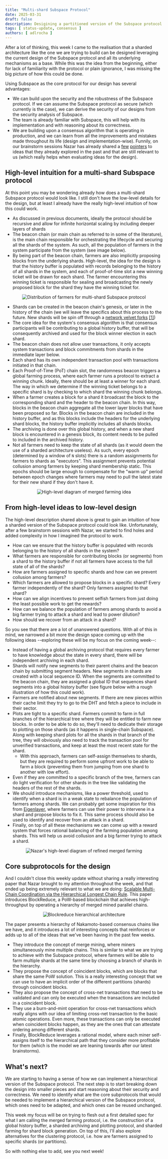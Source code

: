 ```yaml
---
title: "Multi-shard Subspace Protocol"
date: 2025-03-31
draft: false
description: Desigining a partitioned version of the Subspace protocol for increased scalability.
tags: [ status-update, consensus ]
authors: [ adlrocha ]
---
```


After a lot of thinking, this week I came to the realisation that a sharded architecture like the one we are trying to build can be designed leveraging the current design of the Subspace protocol and all its underlying mechanisms as a base. While this was the idea from the beginning, either for lack of familiarity with the protocol or plain ignorance, I was missing the big picture of how this could be done.

<!--more-->

Using Subspace as the core protocol for our design has several advantages:
- We can build upon the security and the robustness of the Subspace protocol. If we can assume the Subspace protocol as secure (which currently is the case), we can derive the security of our designs from the security analysis of Subspace.
- The team is already familiar with Subspace, this will help with its implementation and with reasoning about its correctness.
- We are building upon a consensus algorithm that is operating in production, and we can learn from all the improvements and mistakes made throughout its life (design and implementation-wise). Funnily, on our brainstorm sessions Nazar has already shared a [few](https://forum.autonomys.xyz/t/farmer-equivocation-is-problematic/3063?u=nazar-pc) [pointers](https://forum.autonomys.xyz/t/change-derivation-of-pospace-seed-and-hdd-compatible-exploit/4438?u=nazar-pc) to ideas that they already explored in the past and that are still relevant to us (which really helps when evaluating ideas for the design).


## High-level intuition for a multi-shard Subspace protocol
At this point you may be wondering already how does a multi-shard Subspace protocol would look like. I still don't have the low-level details for the design, but at least I already have the really high-level intuition of how this could work. 
- As discussed in previous documents, ideally the protocol should be recursive and allow for infinite horizontal scaling by including deeper layers of shards
- The beacon chain (or main chain as referred to in some of the literature), is the main chain responsible for orchestrating the lifecycle and securing all the shards of the system. As such, all the population of farmers in the system participate from the system (see image below).
- By being part of the beacon chain, farmers are also implicitly proposing blocks from the underlying shards. High-level, the idea for the design is that the history buffer is populated with records belonging to the history of all shards in the system, and each of proof-of-time slot a new winning ticket will be drawn for each shard. The farmer encountering this winning ticket is responsible for sealing and broadcasting the newly proposed block for the shard they have the winning ticket for.

<p align="center">
<img alt="Distribution of farmers for multi-shard Subspace protocol" src="2025-03-31-farmer-distribution.png"></img>
</p>

- Shards can be created in the beacon chain's genesis, or later in the history of the chain (we will leave the specifics about this process to the future. New shards will be spin off through a [network velvet forks](https://www.nmkr.io/glossary/velvet-fork-in-blockchain) [[1]]())
- The core idea for the system's consensus algorithm is that consensus participants will be contributing to a global history buffer, that will be consequently archived and used for the block winner election in each shard.
- The beacon chain does not allow user transactions, it only accepts system transactions and block commitments from shards in the immediate layer below.
- Each shard has its own independent transaction pool with transactions initiated in that chain.
- Each Proof-of-Time (PoT) chain slot, the randomness beacon triggers a global farming process, where each farmer runs a protocol to extract a winning chunk. Ideally, there should be at least a winner for each shard. The way in which we determine if the winning ticket belongs to a specific shard is by checking to which shard the winning chunk belongs.
- When a farmer creates a block for a shard it broadcast the block to the corresponding shard and the header to the beacon chain. In this way, blocks in the beacon chain aggregate all the lower layer blocks that have been proposed so far. Blocks in the beacon chain are included in the history buffer, and as this blocks include the headers for the underlying shard blocks, the history buffer implicitly includes all shards blocks.
- The archiving is done over this global history, and when a new shard block is encountered in a genesis block, its content needs to be pulled to included in the archived history. 
- Not all farmers need to keep the state of all shards (as it would deem the use of a sharded architecture useless). As such, every epoch (determined by a window of `N` slots) there is a random assignments for farmers to shards as "executors". This assignment prevents potential collusion among farmers by keeping shard membership static. This epochs should be large enough to compensate for the "warm up" period between epoch changes where farmers may need to pull the latest state for their new shard if they don't have it.

<p align="center">
<img alt="High-level diagram of merged farming idea" src="2025-03-31-merged-farming-idea.png"></img>
</p>

## From high-level ideas to low-level design
The high-level description shared above is great to gain an intuition of how a sharded version of the Subspace protocol could look like. Unfortunately, after a few brainstorm sessions with Nazar, we started to find holes and added complexity in how I imagined the protocol to work.
- How can we ensure that the history buffer is populated with records belonging to the history of all shards in the system?
- What farmers are responsible for contributing blocks (or segments) from a shard to the history buffer if not all farmers have access to the full state of all of the shards?
- How are farmers assigned to specific shards and how can we prevent collusion among farmers?
- Which farmers are allowed to propose blocks in a specific shard? Every farmer independently of the shard? Only farmers assigned to that shard?
- How can we align incentives to prevent selfish farmers from just doing the least possible work to get the rewards?
- How can we balance the population of farmers among shards to avoid a big farmer trying to attack a shard and lead to power dilution?
- How should we recover from an attack in a shard?

So you see that there are a lot of unanswered questions. With all of this in mind, we narrowed a bit more the design space coming up with the following ideas --exploring these will be my focus on the coming week--:
- Instead of having a global archiving protocol that requires every farmer to have knowledge about the state in every shard, there will be independent archiving in each shard. 
- Shards will notify new segments to their parent chains and the beacon chain by submitting segment headers. New segments in shards are created with a local sequence ID. When the segments are committed to the beacon chain, they are assigned a global ID that sequences shard segments into a global history buffer (see figure below with a rough illustration of how this could work).
- Farmers are notified about new segments. If there are new pieces within their cache limit they try to go to the DHT and fetch a piece to include in their sector.
- Plots are tight to a specific shard. Farmers commit to farm in full branches of the hierarchical tree where they will be entitled to farm new blocks. In order to be able to do so, they'll need to dedicate their storage to plotting on those shards (as it happens in single-chain Subspace). Along with keeping shard plots for all the shards in that branch of the tree, they will obviously also need to track the transaction pool for unverified transactions, and keep at least the most recent state for the shard.
	- With this approach, farmers can self-assign themselves to shards, but they are required to perform some upfront work to be able to farm a block (preventing them from jumping from one shard to another with low effort).
- Even if they are committed to a specific branch of the tree, farmers can do light verification for other shards in the tree like validating the headers of the rest of the shards.
- We should introduce mechanisms, like a power threshold, used to identify when a shard is in a weak state to rebalance the population of farmers among shards. We can probably get some inspiration for this from [Eigenlayer](https://eigenlayer.xyz/), where farmers can use their power to intervene in a shard and propose blocks to fix it. This same process should also be used to identify and recover from an attack in a shard.
- Finally, on top of all these mechanisms we can come up with a reward system that forces rational balancing of the farming population among shards. This will help us avoid collusion and a big farmer trying to attack a shard.

<p align="center">
<img alt="Nazar's high-level diagram of refined merged farming" src="./2025-03-31-nazar-diagram.png"></img>
</p>

## Core subprotocols for the design
And I couldn't close this weekly update without sharing a really interesting paper that Nazar brought to my attention throughout the week, and that ended up being extremely relevant to what we are doing: [Scalable Multi-Chain Coordination via the Hierarchical Longest Chain Rule](https://ieeexplore.ieee.org/document/9881846). This paper introduces BlockReduce, a PoW-based blockchain that achieves high-throughput by operating a hierarchy of merged mined parallel chains.


<p align="center">
<img alt="Blockreduce hierarchical architecture" src="2025-03-31-blockreduce-image.png"></img>
</p>

The paper presents a hierarchy of Nakamoto-based consensus chains like we have, and it introduces a lot of interesting concepts that reinforces or adds up to all of the ideas that we've been having in the past few weeks.
- They introduce the concept of merge mining, where miners simultaneously mine multiple chains. This is similar to what we are trying to achieve with the Subspace protocol, where farmers will be able to farm multiple shards at the same time by choosing a branch of shards in the hierarchy.
- They propose the concept of coincident blocks, which are blocks that share the same PoW solution. This is a really interesting concept that we can use to have an implicit order of the different partitions (shards) through coincident blocks.
- They also propose the concept of cross-net transactions that need to be validated and can only be executed when the transactions are included in a coincident block.
- They use a burn-and-mint operation for cross-net transactions which really aligns with our idea of limiting cross-net transaction to the basic atomic operations. Even more, these transactions can only be executed when coincident blocks happen, as they are the ones that can attestate ordering among different shards.
- Finally, BlockReduce leverages a rational model, where each miner self-assigns itself to the hierarchical path that they consider more profitable for them (which is the model we are leaning towards after our latest brainstorms).

## What's next?
We are starting to having a sense of how we can implement a hierarchical version of the Subspace protocol. The next step is to start breaking down the design into smaller pieces and start reasoning about their security and correctness. We need to identify what are the core subprotocols that would be needed to implement a hierarchical version of the Subspace protocol, which ones need to be adapted, and which ones can be reused unchanged.

This week my focus will be on trying to flesh out a first detailed spec for what I am calling the merged farming protocol, i.e. the construction of a global history buffer, a sharded archiving and plotting protocol, and sharded farming for shard block generation. On top of this, I'll also explore alternatives for the clustering protocol, i.e. how are farmers assigned to specific shards (or partitions).

So with nothing else to add, see you next week!

